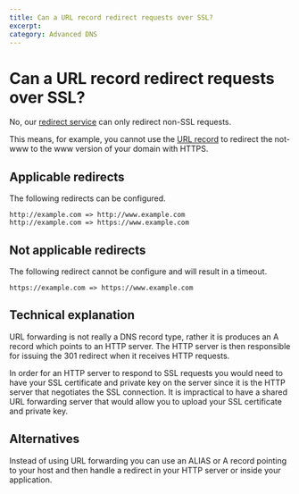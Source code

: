 ```yaml
---
title: Can a URL record redirect requests over SSL?
excerpt: 
category: Advanced DNS
---
```


# Can a URL record redirect requests over SSL?

No, our [redirect service](/articles/redirect) can only redirect non-SSL requests.

This means, for example, you cannot use the [URL record](/articles/url-record) to redirect the not-www to the www version of your domain with HTTPS.

## Applicable redirects

The following redirects can be configured.

```text
http://example.com => http://www.example.com
http://example.com => https://www.example.com
```

## Not applicable redirects

The following redirect cannot be configure and will result in a timeout.

```text
https://example.com => https://www.example.com
```

## Technical explanation

URL forwarding is not really a DNS record type, rather it is produces an A record which points to an HTTP server. The HTTP server is then responsible for issuing the 301 redirect when it receives HTTP requests.

In order for an HTTP server to respond to SSL requests you would need to have your SSL certificate and private key on the server since it is the HTTP server that negotiates the SSL connection. It is impractical to have a shared URL forwarding server that would allow you to upload your SSL certificate and private key.

## Alternatives

Instead of using URL forwarding you can use an ALIAS or A record pointing to your host and then handle a redirect in your HTTP server or inside your application.

